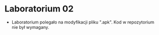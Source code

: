 # Laboratorium 02

- Laboratorium polegało na modyfikacji pliku ".apk". Kod w repozytorium nie był wymagany.